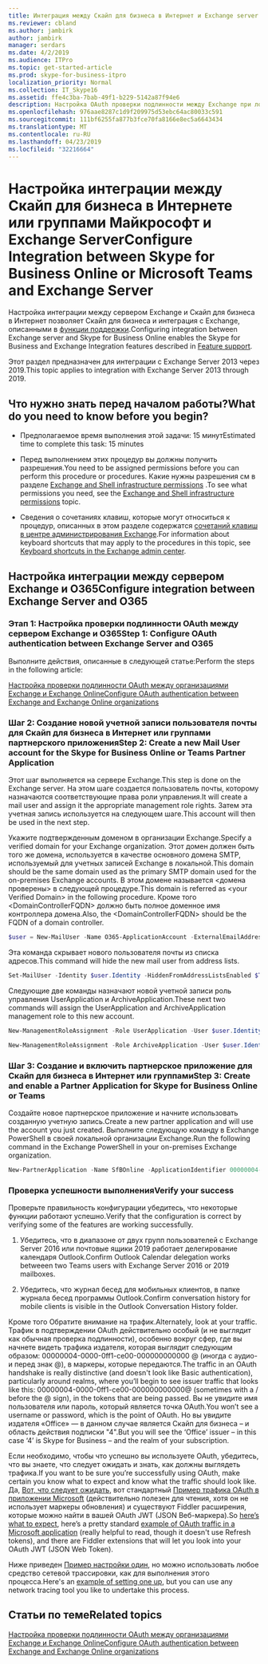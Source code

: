 ```yaml
---
title: Интеграция между Скайп для бизнеса в Интернет и Exchange server
ms.reviewer: cbland
ms.author: jambirk
author: jambirk
manager: serdars
ms.date: 4/2/2019
ms.audience: ITPro
ms.topic: get-started-article
ms.prod: skype-for-business-itpro
localization_priority: Normal
ms.collection: IT_Skype16
ms.assetid: ffe4c3ba-7bab-49f1-b229-5142a87f94e6
description: Настройка OAuth проверки подлинности между Exchange при локальном и Скайп для бизнеса в Интернет позволяет Скайп для бизнеса и интеграция с Exchange, описанными в поддержка функции.
ms.openlocfilehash: 976aae8287c1d9f209975d53ebc64ac80033c591
ms.sourcegitcommit: 111bf6255fa877b3fce70fa8166e8ec5a6643434
ms.translationtype: MT
ms.contentlocale: ru-RU
ms.lasthandoff: 04/23/2019
ms.locfileid: "32216664"
---
```

# <a name="configure-integration-between-skype-for-business-online-or-microsoft-teams-and-exchange-server"></a><span data-ttu-id="177ac-103">Настройка интеграции между Скайп для бизнеса в Интернете или группами Майкрософт и Exchange Server</span><span class="sxs-lookup"><span data-stu-id="177ac-103">Configure Integration between Skype for Business Online or Microsoft Teams and Exchange Server</span></span> 

<span data-ttu-id="177ac-104">Настройка интеграции между сервером Exchange и Скайп для бизнеса в Интернет позволяет Скайп для бизнеса и интеграция с Exchange, описанными в [функции поддержки](../../plan-your-deployment/integrate-with-exchange/integrate-with-exchange.md#feature_support).</span><span class="sxs-lookup"><span data-stu-id="177ac-104">Configuring integration between Exchange server and Skype for Business Online enables the Skype for Business and Exchange Integration features described in [Feature support](../../plan-your-deployment/integrate-with-exchange/integrate-with-exchange.md#feature_support).</span></span>

<span data-ttu-id="177ac-105">Этот раздел предназначен для интеграции с Exchange Server 2013 через 2019.</span><span class="sxs-lookup"><span data-stu-id="177ac-105">This topic applies to integration with Exchange Server 2013 through 2019.</span></span>

## <a name="what-do-you-need-to-know-before-you-begin"></a><span data-ttu-id="177ac-106">Что нужно знать перед началом работы?</span><span class="sxs-lookup"><span data-stu-id="177ac-106">What do you need to know before you begin?</span></span>

- <span data-ttu-id="177ac-107">Предполагаемое время выполнения этой задачи: 15 минут</span><span class="sxs-lookup"><span data-stu-id="177ac-107">Estimated time to complete this task: 15 minutes</span></span>

-  <span data-ttu-id="177ac-108">Перед выполнением этих процедур вы должны получить разрешения.</span><span class="sxs-lookup"><span data-stu-id="177ac-108">You need to be assigned permissions before you can perform this procedure or procedures.</span></span> <span data-ttu-id="177ac-109">Какие нужны разрешения см в разделе [Exchange and Shell infrastructure permissions](https://go.microsoft.com/fwlink/p/?LinkId=746511) .</span><span class="sxs-lookup"><span data-stu-id="177ac-109">To see what permissions you need, see the [Exchange and Shell infrastructure permissions](https://go.microsoft.com/fwlink/p/?LinkId=746511) topic.</span></span>

- <span data-ttu-id="177ac-110">Сведения о сочетаниях клавиш, которые могут относиться к процедур, описанных в этом разделе содержатся [сочетаний клавиш в центре администрирования Exchange]( https://go.microsoft.com/fwlink/p/?LinkId=746512).</span><span class="sxs-lookup"><span data-stu-id="177ac-110">For information about keyboard shortcuts that may apply to the procedures in this topic, see [Keyboard shortcuts in the Exchange admin center]( https://go.microsoft.com/fwlink/p/?LinkId=746512).</span></span>

## <a name="configure-integration-between-exchange-server-and-o365"></a><span data-ttu-id="177ac-111">Настройка интеграции между сервером Exchange и O365</span><span class="sxs-lookup"><span data-stu-id="177ac-111">Configure integration between Exchange Server and O365</span></span>

### <a name="step-1-configure-oauth-authentication-between-exchange-server-and-o365"></a><span data-ttu-id="177ac-112">Этап 1: Настройка проверки подлинности OAuth между сервером Exchange и O365</span><span class="sxs-lookup"><span data-stu-id="177ac-112">Step 1: Configure OAuth authentication between Exchange Server and O365</span></span>

<span data-ttu-id="177ac-113">Выполните действия, описанные в следующей статье:</span><span class="sxs-lookup"><span data-stu-id="177ac-113">Perform the steps in the following article:</span></span>

[<span data-ttu-id="177ac-114">Настройка проверки подлинности OAuth между организациями Exchange и Exchange Online</span><span class="sxs-lookup"><span data-stu-id="177ac-114">Configure OAuth authentication between Exchange and Exchange Online organizations</span></span>](https://docs.microsoft.com/en-us/exchange/configure-oauth-authentication-between-exchange-and-exchange-online-organizations-exchange-2013-help)

### <a name="step-2-create-a-new-mail-user-account-for-the-skype-for-business-online-or-teams-partner-application"></a><span data-ttu-id="177ac-115">Шаг 2: Создание новой учетной записи пользователя почты для Скайп для бизнеса в Интернет или группами партнерского приложения</span><span class="sxs-lookup"><span data-stu-id="177ac-115">Step 2: Create a new Mail User account for the Skype for Business Online or Teams Partner Application</span></span>

<span data-ttu-id="177ac-116">Этот шаг выполняется на сервере Exchange.</span><span class="sxs-lookup"><span data-stu-id="177ac-116">This step is done on the Exchange server.</span></span> <span data-ttu-id="177ac-117">На этом шаге создается пользователь почты, которому назначаются соответствующие права роли управления.</span><span class="sxs-lookup"><span data-stu-id="177ac-117">It will create a mail user and assign it the appropriate management role rights.</span></span> <span data-ttu-id="177ac-118">Затем эта учетная запись используется на следующем шаге.</span><span class="sxs-lookup"><span data-stu-id="177ac-118">This account will then be used in the next step.</span></span>

<span data-ttu-id="177ac-119">Укажите подтвержденным доменом в организации Exchange.</span><span class="sxs-lookup"><span data-stu-id="177ac-119">Specify a verified domain for your Exchange organization.</span></span> <span data-ttu-id="177ac-120">Этот домен должен быть того же домена, используется в качестве основного домена SMTP, используемый для учетных записей Exchange в локальной.</span><span class="sxs-lookup"><span data-stu-id="177ac-120">This domain should be the same domain used as the primary SMTP domain used for the on-premises Exchange accounts.</span></span> <span data-ttu-id="177ac-121">В этом домене называется \<домена проверены\> в следующей процедуре.</span><span class="sxs-lookup"><span data-stu-id="177ac-121">This domain is referred as \<your Verified Domain\> in the following procedure.</span></span> <span data-ttu-id="177ac-122">Кроме того \<DomainControllerFQDN\> должно быть полное доменное имя контроллера домена.</span><span class="sxs-lookup"><span data-stu-id="177ac-122">Also, the \<DomainControllerFQDN\> should be the FQDN of a domain controller.</span></span>

``` Powershell
$user = New-MailUser -Name O365-ApplicationAccount -ExternalEmailAddress O365-ApplicationAccount@<your Verified Domain> -DomainController <DomainControllerFQDN>
```

<span data-ttu-id="177ac-123">Эта команда скрывает нового пользователя почты из списка адресов.</span><span class="sxs-lookup"><span data-stu-id="177ac-123">This command will hide the new mail user from address lists.</span></span>

``` Powershell
Set-MailUser -Identity $user.Identity -HiddenFromAddressListsEnabled $True -DomainController <DomainControllerFQDN>
```

<span data-ttu-id="177ac-124">Следующие две команды назначают новой учетной записи роль управления UserApplication и ArchiveApplication.</span><span class="sxs-lookup"><span data-stu-id="177ac-124">These next two commands will assign the UserApplication and ArchiveApplication management role to this new account.</span></span>

``` Powershell
New-ManagementRoleAssignment -Role UserApplication -User $user.Identity -DomainController <DomainControllerFQDN>
```

``` Powershell
New-ManagementRoleAssignment -Role ArchiveApplication -User $user.Identity -DomainController <DomainControllerFQDN>
```

### <a name="step-3-create-and-enable-a-partner-application-for-skype-for-business-online-or-teams"></a><span data-ttu-id="177ac-125">Шаг 3: Создание и включить партнерское приложение для Скайп для бизнеса в Интернет или группами</span><span class="sxs-lookup"><span data-stu-id="177ac-125">Step 3: Create and enable a Partner Application for Skype for Business Online or Teams</span></span>

<span data-ttu-id="177ac-126">Создайте новое партнерское приложение и начните использовать созданную учетную запись.</span><span class="sxs-lookup"><span data-stu-id="177ac-126">Create a new partner application and will use the account you just created.</span></span> <span data-ttu-id="177ac-127">Выполните следующую команду в Exchange PowerShell в своей локальной организации Exchange.</span><span class="sxs-lookup"><span data-stu-id="177ac-127">Run the following command in the Exchange PowerShell in your on-premises Exchange organization.</span></span>

``` Powershell
New-PartnerApplication -Name SfBOnline -ApplicationIdentifier 00000004-0000-0ff1-ce00-000000000000 -Enabled $True -LinkedAccount $user.Identity
```

### <a name="verify-your-success"></a><span data-ttu-id="177ac-128">Проверка успешности выполнения</span><span class="sxs-lookup"><span data-stu-id="177ac-128">Verify your success</span></span>

<span data-ttu-id="177ac-129">Проверьте правильность конфигурации убедитесь, что некоторые функции работают успешно.</span><span class="sxs-lookup"><span data-stu-id="177ac-129">Verify that the configuration is correct by verifying some of the features are working successfully.</span></span> 

1. <span data-ttu-id="177ac-130">Убедитесь, что в диапазоне от двух групп пользователей с Exchange Server 2016 или почтовые ящики 2019 работает делегирование календаря Outlook.</span><span class="sxs-lookup"><span data-stu-id="177ac-130">Confirm Outlook Calendar delegation works betweeen two Teams users with Exchange Server 2016 or 2019 mailboxes.</span></span>

2. <span data-ttu-id="177ac-131">Убедитесь, что журнал бесед для мобильных клиентов, в папке журнала бесед программы Outlook.</span><span class="sxs-lookup"><span data-stu-id="177ac-131">Confirm conversation history for mobile clients is visible in the Outlook Conversation History folder.</span></span>

<span data-ttu-id="177ac-132">Кроме того Обратите внимание на трафик.</span><span class="sxs-lookup"><span data-stu-id="177ac-132">Alternately, look at your traffic.</span></span> <span data-ttu-id="177ac-133">Трафик в подтверждении OAuth действительно особый (и не выглядит как обычная проверка подлинности), особенно вокруг сфер, где вы начнете видеть трафика издателя, которая выглядит следующим образом: 00000004-0000-0ff1-ce00-000000000000 @ (иногда с аудио- и перед знак @), в маркеры, которые передаются.</span><span class="sxs-lookup"><span data-stu-id="177ac-133">The traffic in an OAuth handshake is really distinctive (and doesn't look like Basic authentication), particularly around realms, where you’ll begin to see issuer traffic that looks like this: 00000004-0000-0ff1-ce00-000000000000@ (sometimes with a / before the @ sign), in the tokens that are being passed.</span></span> <span data-ttu-id="177ac-134">Вы не увидите имя пользователя или пароль, который является точка OAuth.</span><span class="sxs-lookup"><span data-stu-id="177ac-134">You won’t see a username or password, which is the point of OAuth.</span></span> <span data-ttu-id="177ac-135">Но вы увидите издателя «Office» — в данном случае является Скайп для бизнеса – и область действия подписки "4".</span><span class="sxs-lookup"><span data-stu-id="177ac-135">But you will see   the ‘Office’ issuer – in this case ‘4’ is Skype for Business – and the realm of your subscription.</span></span>

<span data-ttu-id="177ac-136">Если необходимо, чтобы что успешно вы используете OAuth, убедитесь, что вы знаете, что следует ожидать и знать, как должны выглядеть трафика.</span><span class="sxs-lookup"><span data-stu-id="177ac-136">If you want to be sure you’re successfully using OAuth, make certain you know what to expect and know what the traffic should look like.</span></span> <span data-ttu-id="177ac-137">Да, [Вот, что следует ожидать](https://tools.ietf.org/html/draft-ietf-oauth-v2-23#page-34), вот стандартный [Пример трафика OAuth в приложении Microsoft](https://download.microsoft.com/download/8/5/8/858F2155-D48D-4C68-9205-29460FD7698F/[MS-SPS2SAUTH].pdf) (действительно полезен для чтения, хотя он не использует маркеры обновления) и существуют Fiddler расширения, которые можно найти в вашей OAuth JWT (JSON Веб-маркера).</span><span class="sxs-lookup"><span data-stu-id="177ac-137">So [here’s what to expect](https://tools.ietf.org/html/draft-ietf-oauth-v2-23#page-34), here’s a pretty standard [example of OAuth traffic in a Microsoft application](https://download.microsoft.com/download/8/5/8/858F2155-D48D-4C68-9205-29460FD7698F/[MS-SPS2SAUTH].pdf)  (really helpful to read, though it doesn't use Refresh tokens), and there are Fiddler extensions that will let you look into your OAuth JWT (JSON Web Token).</span></span>

<span data-ttu-id="177ac-138">Ниже приведен [Пример настройки один](https://blogs.msdn.microsoft.com/kaevans/2015/03/30/updated-fiddler-oauth-inspector/), но можно использовать любое средство сетевой трассировки, как для выполнения этого процесса.</span><span class="sxs-lookup"><span data-stu-id="177ac-138">Here's an [example of setting one up](https://blogs.msdn.microsoft.com/kaevans/2015/03/30/updated-fiddler-oauth-inspector/), but you can use any network tracing tool you like to undertake this process.</span></span>

## <a name="related-topics"></a><span data-ttu-id="177ac-139">Статьи по теме</span><span class="sxs-lookup"><span data-stu-id="177ac-139">Related topics</span></span>

[<span data-ttu-id="177ac-140">Настройка проверки подлинности OAuth между организациями Exchange и Exchange Online</span><span class="sxs-lookup"><span data-stu-id="177ac-140">Configure OAuth authentication between Exchange and Exchange Online organizations</span></span>](https://docs.microsoft.com/en-us/exchange/configure-oauth-authentication-between-exchange-and-exchange-online-organizations-exchange-2013-help)
